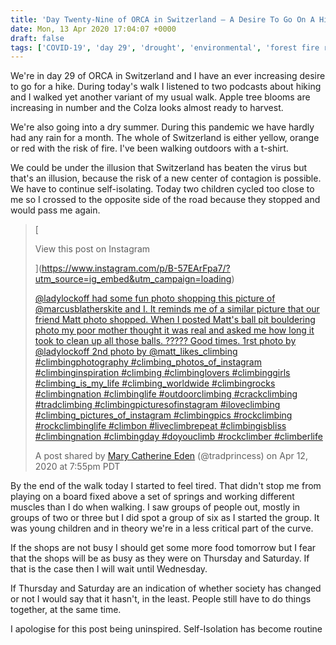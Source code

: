 ```yaml
---
title: 'Day Twenty-Nine of ORCA in Switzerland – A Desire To Go On A Hike'
date: Mon, 13 Apr 2020 17:04:07 +0000
draft: false
tags: ['COVID-19', 'day 29', 'drought', 'environmental', 'forest fire risk', 'hiking', 'self-isolation', 'social conscience', 'walking']
---
```


We're in day 29 of ORCA in Switzerland and I have an ever increasing desire to go for a hike. During today's walk I listened to two podcasts about hiking and I walked yet another variant of my usual walk. Apple tree blooms are increasing in number and the Colza looks almost ready to harvest.

We're also going into a dry summer. During this pandemic we have hardly had any rain for a month. The whole of Switzerland is either yellow, orange or red with the risk of fire. I've been walking outdoors with a t-shirt.

We could be under the illusion that Switzerland has beaten the virus but that's an illusion, because the risk of a new center of contagion is possible. We have to continue self-isolating. Today two children cycled too close to me so I crossed to the opposite side of the road because they stopped and would pass me again.

> [
> 
> View this post on Instagram
> 
> ](https://www.instagram.com/p/B-57EArFpa7/?utm_source=ig_embed&utm_campaign=loading)
> 
> [@ladylockoff had some fun photo shopping this picture of @marcusblatherskite and I. It reminds me of a similar picture that our friend Matt photo shopped. When I posted Matt's ball pit bouldering photo my poor mother thought it was real and asked me how long it took to clean up all those balls. ????? Good times. 1rst photo by @ladylockoff 2nd photo by @matt\_likes\_climbing #climbingphotography #climbing\_photos\_of\_instagram #climbinginspiration #climbing #climbinglovers #climbinggirls #climbing\_is\_my\_life #climbing\_worldwide #climbingrocks #climbingnation #climbinglife #outdoorclimbing #crackclimbing #tradclimbing #climbingpicturesofinstagram #iloveclimbing #climbing\_pictures\_of\_instagram #climbingpics #rockclimbing #rockclimbinglife #climbon #liveclimbrepeat #climbingisbliss #climbingnation #climbingday #doyouclimb #rockclimber #climberlife](https://www.instagram.com/p/B-57EArFpa7/?utm_source=ig_embed&utm_campaign=loading)
> 
> A post shared by [Mary Catherine Eden](https://www.instagram.com/tradprincess/?utm_source=ig_embed&utm_campaign=loading) (@tradprincess) on Apr 12, 2020 at 7:55pm PDT

By the end of the walk today I started to feel tired. That didn't stop me from playing on a board fixed above a set of springs and working different muscles than I do when walking. I saw groups of people out, mostly in groups of two or three but I did spot a group of six as I started the group. It was young children and in theory we're in a less critical part of the curve.

If the shops are not busy I should get some more food tomorrow but I fear that the shops will be as busy as they were on Thursday and Saturday. If that is the case then I will wait until Wednesday.

If Thursday and Saturday are an indication of whether society has changed or not I would say that it hasn't, in the least. People still have to do things together, at the same time.

I apologise for this post being uninspired. Self-Isolation has become routine